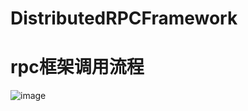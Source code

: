 # DistributedRPCFramework
# rpc框架调用流程
![image](https://user-images.githubusercontent.com/50624748/171117192-61935d77-ef9a-4ac8-8d6e-9519174f23a6.png)
